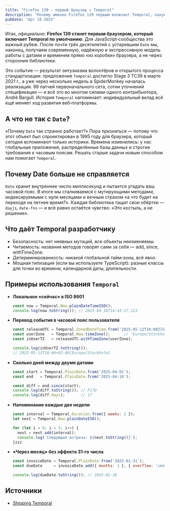 ```yaml
---
title: "Firefox 139 — первый браузер с Temporal"
description: "Почему именно Firefox 139 первым включает Temporal, какую роль сыграло сообщество и как использовать новую API на практике — подробный наставнический обзор с примерами."
pubDate: "Apr 18 2025"
---
```


Итак, официально: **Firefox 139 станет первым браузером, который включает Temporal по умолчанию**. Для JavaScript‑сообщества это важный рубеж. После почти трёх десятилетий с устаревшим `Date` мы, наконец, получаем современную, надёжную и экспрессивную модель работы с датами и временем прямо «из коробки» браузера, а не через сторонние библиотеки.

Это событие — результат энтузиазма волонтёров и открытого процесса стандартизации: предложение `Temporal` достигло Stage 3 TC39 в марте 2021 г., а уже через несколько недель в SpiderMonkey началась реализация. 99 патчей первоначального сета, сотни уточнений спецификации — и всё это во многом силами одного контрибьютора, André Bargull. История `Temporal` напоминает: индивидуальный вклад всё ещё меняет ход развития веб‑платформы.

## А что не так с `Date`?
«Почему `Date` так странно работает?» Пора признаться — потому что этот объект был спроектирован в 1995 году для браузера, который сегодня вспоминают только историки. Времена изменились: у нас глобальные приложения, распределённые базы данных и строгие требования к часовым поясам. Решать старые задачи новым способом нам помогает `Temporal`.

## Почему Date больше не справляется
`Date` хранит внутреннее число миллисекунд и пытается угадать ваш часовой пояс. В итоге мы сталкиваемся с мутирующими методами, индексируемыми с нуля месяцами и вечным страхом «а что будет на переходе на летнее время?». Каждая библиотека тащит свои обёртки —  `dayjs`, `date‑fns` — и всё равно остаётся чувство: «Это костыль, а не решение».

## Что даёт Temporal разработчику
- Безопасность: нет неявных мутаций, все объекты неизменяемы.
- Читаемость: названия методов говорят сами за себя — add, since, withTimeZone.
- Детерминированность: никакой глобальной тайм‑зоны, всё явно.
- Мощная типизация (если вы используете TypeScript): разные классы для точки во времени, календарной даты, длительности.

## Примеры использования `Temporal`

- **Локальное «сейчас» в ISO 8601**
  ```js
  const now = Temporal.Now.plainDateTimeISO();
  console.log(now.toString()); // 2025-04-18T14:43:17.123
  ```

- **Перевод события в часовой пояс пользователя**
  ```js
  const releaseUTC = Temporal.ZonedDateTime.from('2025-05-12T16:00Z[UTC]');
  const userZone   = Temporal.Now.timeZone();      // 'Europe/Stockholm'
  const inUserTZ   = releaseUTC.withTimeZone(userZone);

  console.log(inUserTZ.toString());
  // 2025-05-12T18:00+02:00[Europe/Stockholm]
  ```

- **Сколько дней между двумя датами**
  ```js
  const start = Temporal.PlainDate.from('2025-04-01');
  const end   = Temporal.PlainDate.from('2025-04-18');

  const diff = end.since(start);
  console.log(diff.toString()); // P17D
  console.log(diff.days);       // 17
  ```

- **Напоминание каждые две недели**
  ```js
  const interval = Temporal.Duration.from({ weeks: 2 });
  let next = Temporal.Now.plainDateISO();

  for (let i = 0; i < 3; i++) {
    next = next.add(interval);
    console.log(`Следующая встреча: ${next.toString()}`);
  }zzz
  ```

- **«Через месяц» без эффекта 31‑го числа**
  ```js
  const invoiceDate = Temporal.PlainDate.from('2025-01-31');
  const dueDate     = invoiceDate.add({ months: 1 }, { overflow: 'constrain' });

  console.log(dueDate.toString()); // 2025-02-28
  ```


## Источники
- [Shipping Temporal](https://spidermonkey.dev/blog/2025/04/11/shipping-temporal.html)
